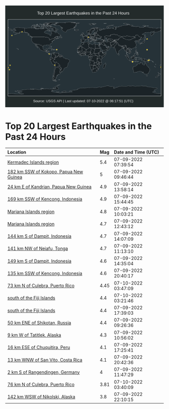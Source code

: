 ![Map](./map.png)

# Top 20 Largest Earthquakes in the Past 24 Hours

| Location | Mag | Date and Time (UTC) |
|:---|:---|:---|
| [Kermadec Islands region](https://earthquake.usgs.gov/earthquakes/eventpage/us6000i167) | 5.4 | 07-09-2022 07:39:54 |
| [182 km SSW of Kokopo, Papua New Guinea](https://earthquake.usgs.gov/earthquakes/eventpage/us6000i16i) | 5 | 07-09-2022 09:46:44 |
| [24 km E of Kandrian, Papua New Guinea](https://earthquake.usgs.gov/earthquakes/eventpage/us6000i182) | 4.9 | 07-09-2022 13:58:14 |
| [169 km SSW of Kencong, Indonesia](https://earthquake.usgs.gov/earthquakes/eventpage/us6000i18m) | 4.9 | 07-09-2022 15:44:45 |
| [Mariana Islands region](https://earthquake.usgs.gov/earthquakes/eventpage/us6000i16k) | 4.8 | 07-09-2022 10:03:21 |
| [Mariana Islands region](https://earthquake.usgs.gov/earthquakes/eventpage/us6000i17n) | 4.7 | 07-09-2022 12:43:12 |
| [144 km S of Dampit, Indonesia](https://earthquake.usgs.gov/earthquakes/eventpage/us6000i184) | 4.7 | 07-09-2022 14:07:09 |
| [141 km NW of Neiafu, Tonga](https://earthquake.usgs.gov/earthquakes/eventpage/us6000i172) | 4.7 | 07-09-2022 11:13:10 |
| [149 km S of Dampit, Indonesia](https://earthquake.usgs.gov/earthquakes/eventpage/us6000i188) | 4.6 | 07-09-2022 14:35:04 |
| [135 km SSW of Kencong, Indonesia](https://earthquake.usgs.gov/earthquakes/eventpage/us6000i1a3) | 4.6 | 07-09-2022 20:40:17 |
| [73 km N of Culebra, Puerto Rico](https://earthquake.usgs.gov/earthquakes/eventpage/pr2022191002) | 4.45 | 07-10-2022 03:47:09 |
| [south of the Fiji Islands](https://earthquake.usgs.gov/earthquakes/eventpage/us6000i1bh) | 4.4 | 07-10-2022 03:21:46 |
| [south of the Fiji Islands](https://earthquake.usgs.gov/earthquakes/eventpage/us6000i194) | 4.4 | 07-09-2022 17:39:03 |
| [50 km ENE of Shikotan, Russia](https://earthquake.usgs.gov/earthquakes/eventpage/us6000i16g) | 4.4 | 07-09-2022 09:26:36 |
| [9 km W of Tatitlek, Alaska](https://earthquake.usgs.gov/earthquakes/eventpage/ak0228qeea2m) | 4.3 | 07-09-2022 10:56:02 |
| [16 km ESE of Chuquitira, Peru](https://earthquake.usgs.gov/earthquakes/eventpage/us6000i192) | 4.1 | 07-09-2022 17:25:41 |
| [13 km WNW of San Vito, Costa Rica](https://earthquake.usgs.gov/earthquakes/eventpage/us6000i1a1) | 4.1 | 07-09-2022 20:42:36 |
| [2 km S of Rangendingen, Germany](https://earthquake.usgs.gov/earthquakes/eventpage/us6000i17d) | 4 | 07-09-2022 11:47:29 |
| [76 km N of Culebra, Puerto Rico](https://earthquake.usgs.gov/earthquakes/eventpage/pr2022191001) | 3.81 | 07-10-2022 03:40:09 |
| [142 km WSW of Nikolski, Alaska](https://earthquake.usgs.gov/earthquakes/eventpage/us6000i1ag) | 3.8 | 07-09-2022 22:10:15 |
